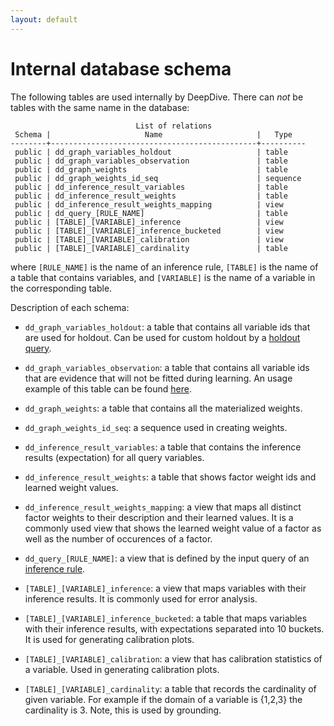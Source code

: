 ```yaml
---
layout: default
---
```


# Internal database schema

The following tables are used internally by DeepDive. There can *not* be tables
with the same name in the database:


                                List of relations
     Schema |                     Name                     |   Type   
    --------+----------------------------------------------+----------
     public | dd_graph_variables_holdout                   | table    
     public | dd_graph_variables_observation               | table    
     public | dd_graph_weights                             | table    
     public | dd_graph_weights_id_seq                      | sequence 
     public | dd_inference_result_variables                | table    
     public | dd_inference_result_weights                  | table    
     public | dd_inference_result_weights_mapping          | view     
     public | dd_query_[RULE_NAME]                         | table
     public | [TABLE]_[VARIABLE]_inference                 | view
     public | [TABLE]_[VARIABLE]_inference_bucketed        | view
     public | [TABLE]_[VARIABLE]_calibration               | view
     public | [TABLE]_[VARIABLE]_cardinality               | table
	
where `[RULE_NAME]` is the name of an inference rule, `[TABLE]` is the
name of a table that contains variables, and `[VARIABLE]` is the name
of a variable in the corresponding table.

Description of each schema:

- `dd_graph_variables_holdout`: a table that contains all variable ids that are used for holdout. Can be used for custom holdout by a [holdout query](../basics/calibration.html#custom_holdout).

- `dd_graph_variables_observation`: a table that contains all variable ids that are evidence that will not be fitted during learning. An usage example of this table can be found [here](../basics/configuration.html#calibration).

- `dd_graph_weights`: a table that contains all the materialized weights.

- `dd_graph_weights_id_seq`: a sequence used in creating weights.

- `dd_inference_result_variables`: a table that contains the inference results (expectation) for all query variables.

- `dd_inference_result_weights`: a table that shows factor weight ids and learned weight values.

- `dd_inference_result_weights_mapping`: a view that maps all distinct factor weights to their description and  their learned values. It is a commonly used view that shows the learned weight value of a factor as well as the number of occurences of a factor.

- `dd_query_[RULE_NAME]`: a view that is defined by the input query of an [inference rule](../basics/inference_rules.html).

- `[TABLE]_[VARIABLE]_inference`: a view that maps variables with their inference results. It is commonly used for error analysis.

- `[TABLE]_[VARIABLE]_inference_bucketed`: a table that maps variables with their inference results, with expectations separated into 10 buckets. It is used for generating calibration plots.

- `[TABLE]_[VARIABLE]_calibration`: a view that has calibration statistics of a variable. Used in generating calibration plots.

- `[TABLE]_[VARIABLE]_cardinality`: a table that records the cardinality of given variable. For example if the domain of a variable is {1,2,3} the cardinality is 3. Note, this is used by grounding.

